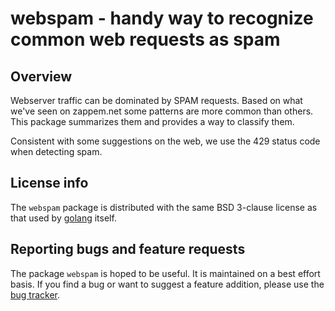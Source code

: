 # webspam - handy way to recognize common web requests as spam

## Overview

Webserver traffic can be dominated by SPAM requests. Based on what
we've seen on zappem.net some patterns are more common than
others. This package summarizes them and provides a way to classify
them.

Consistent with some suggestions on the web, we use the 429 status
code when detecting spam.

## License info

The `webspam` package is distributed with the same BSD 3-clause
license as that used by [golang](https://golang.org/LICENSE) itself.

## Reporting bugs and feature requests

The package `webspam` is hoped to be useful. It is maintained on a
best effort basis. If you find a bug or want to suggest a feature
addition, please use the [bug
tracker](https://github.com/tinkerator/webspam/issues).
